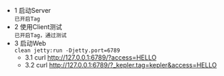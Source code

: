 + 1 启动Server  
`已开启Tag`  
+ 2 使用Client测试  
`已开启Tag，通过测试`
+ 3 启动Web  
`clean jetty:run -Djetty.port=6789`  
  + 3.1 curl http://127.0.0.1:6789/?access=HELLO  
  + 3.2 curl http://127.0.0.1:6789/?_kepler.tag=kepler&access=HELLO   

